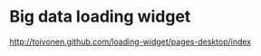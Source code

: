 Big data loading widget
==============
http://toivonen.github.com/loading-widget/pages-desktop/index